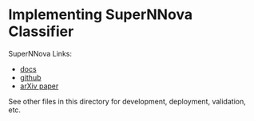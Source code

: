 # Implementing SuperNNova Classifier

SuperNNova Links:
- [docs](https://supernnova.readthedocs.io/en/latest/index.html)
- [github](https://github.com/supernnova/SuperNNova)
- [arXiv paper](https://arxiv.org/pdf/1901.06384.pdf)  

See other files in this directory for development, deployment, validation, etc.
